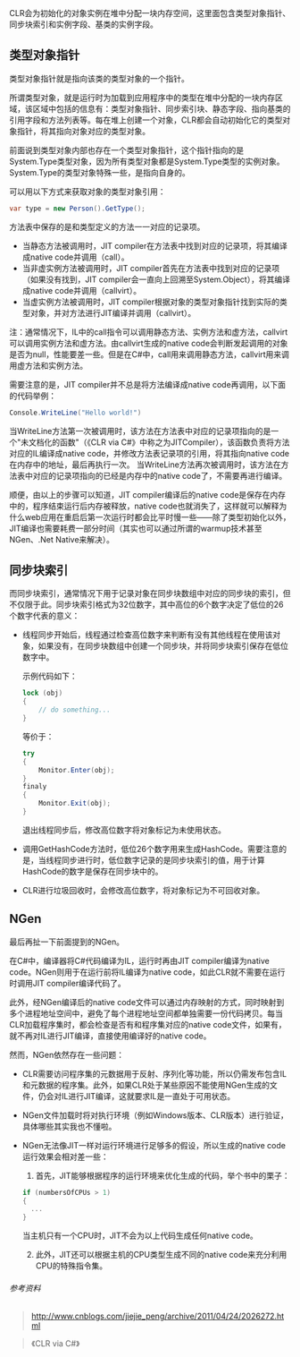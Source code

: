 CLR会为初始化的对象实例在堆中分配一块内存空间，这里面包含类型对象指针、同步块索引和实例字段、基类的实例字段。

## 类型对象指针

类型对象指针就是指向该类的类型对象的一个指针。

所谓类型对象，就是运行时为加载到应用程序中的类型在堆中分配的一块内存区域，该区域中包括的信息有：类型对象指针、同步索引块、静态字段、指向基类的引用字段和方法列表等。每在堆上创建一个对象，CLR都会自动初始化它的类型对象指针，将其指向对象对应的类型对象。

前面说到类型对象内部也存在一个类型对象指针，这个指针指向的是System.Type类型对象，因为所有类型对象都是System.Type类型的实例对象。System.Type的类型对象特殊一些，是指向自身的。

可以用以下方式来获取对象的类型对象引用：
``` C#
var type = new Person().GetType();
```
方法表中保存的是和类型定义的方法一一对应的记录项。

- 当静态方法被调用时，JIT compiler在方法表中找到对应的记录项，将其编译成native code并调用（call）。
- 当非虚实例方法被调用时，JIT compiler首先在方法表中找到对应的记录项（如果没有找到，JIT compiler会一直向上回溯至System.Object），将其编译成native code并调用（callvirt）。
- 当虚实例方法被调用时，JIT compiler根据对象的类型对象指针找到实际的类型对象，并对方法进行JIT编译并调用（callvirt）。

注：通常情况下，IL中的call指令可以调用静态方法、实例方法和虚方法，callvirt可以调用实例方法和虚方法。由callvirt生成的native code会判断发起调用的对象是否为null，性能要差一些。但是在C#中，call用来调用静态方法，callvirt用来调用虚方法和实例方法。

需要注意的是，JIT compiler并不总是将方法编译成native code再调用，以下面的代码举例：

``` C#
Console.WriteLine("Hello world!")
```

当WriteLine方法第一次被调用时，该方法在方法表中对应的记录项指向的是一个"未文档化的函数"（《CLR via C#》中称之为JITCompiler），该函数负责将方法对应的IL编译成native code，并修改方法表记录项的引用，将其指向native code在内存中的地址，最后再执行一次。
当WriteLine方法再次被调用时，该方法在方法表中对应的记录项指向的已经是内存中的native code了，不需要再进行编译。

顺便，由以上的步骤可以知道，JIT compiler编译后的native code是保存在内存中的，程序结束运行后内存被释放，native code也就消失了，这样就可以解释为什么web应用在重启后第一次运行时都会比平时慢一些——除了类型初始化以外，JIT编译也需要耗费一部分时间（其实也可以通过所谓的warmup技术甚至NGen、.Net Native来解决）。


## 同步块索引

而同步块索引，通常情况下用于记录对象在同步块数组中对应的同步块的索引，但不仅限于此。同步块索引格式为32位数字，其中高位的6个数字决定了低位的26个数字代表的意义：

- 线程同步开始后，线程通过检查高位数字来判断有没有其他线程在使用该对象，如果没有，在同步块数组中创建一个同步块，并将同步块索引保存在低位数字中。

  示例代码如下：
  ``` C#
  lock (obj)
  {
      // do something...
  }
  ```
  等价于：
  ``` C#
  try
  {
      Monitor.Enter(obj);
  }
  finaly
  {
      Monitor.Exit(obj);
  }
  ```

  退出线程同步后，修改高位数字将对象标记为未使用状态。

- 调用GetHashCode方法时，低位26个数字用来生成HashCode。需要注意的是，当线程同步进行时，低位数字记录的是同步块索引的值，用于计算HashCode的数字是保存在同步块中的。

- CLR进行垃圾回收时，会修改高位数字，将对象标记为不可回收对象。


## NGen

最后再扯一下前面提到的NGen。

在C#中，编译器将C#代码编译为IL，运行时再由JIT compiler编译为native code。NGen则用于在运行前将IL编译为native code，如此CLR就不需要在运行时调用JIT compiler编译代码了。

此外，经NGen编译后的native code文件可以通过内存映射的方式，同时映射到多个进程地址空间中，避免了每个进程地址空间都单独需要一份代码拷贝。每当CLR加载程序集时，都会检查是否有和程序集对应的native code文件，如果有，就不再对IL进行JIT编译，直接使用编译好的native code。

然而，NGen依然存在一些问题：

- CLR需要访问程序集的元数据用于反射、序列化等功能，所以仍需发布包含IL和元数据的程序集。此外，如果CLR处于某些原因不能使用NGen生成的文件，仍会对IL进行JIT编译，这就要求IL是一直处于可用状态。

- NGen文件加载时将对执行环境（例如Windows版本、CLR版本）进行验证，具体哪些其实我也不懂啦。

- NGen无法像JIT一样对运行环境进行足够多的假设，所以生成的native code运行效果会相对差一些：

  1. 首先，JIT能够根据程序的运行环境来优化生成的代码，举个书中的栗子：

    ``` c#
    if (numbersOfCPUs > 1)
    {
      ...
    }
    ```

    当主机只有一个CPU时，JIT不会为以上代码生成任何native code。

  2. 此外，JIT还可以根据主机的CPU类型生成不同的native code来充分利用CPU的特殊指令集。

###### 参考资料

> http://www.cnblogs.com/jiejie_peng/archive/2011/04/24/2026272.html

> 《CLR via C#》
